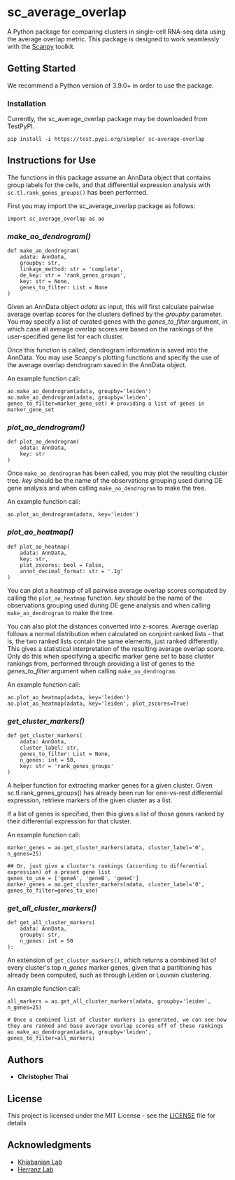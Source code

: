 # sc_average_overlap
A Python package for comparing clusters in single-cell RNA-seq data using the average overlap metric. This package is designed to work seamlessly with the [Scanpy][] toolkit.

[Scanpy]: https://github.com/scverse/scanpy

## Getting Started

We recommend a Python version of 3.9.0+ in order to use the package.

### Installation

Currently, the sc_average_overlap package may be downloaded from TestPyPI. 

```
pip install -i https://test.pypi.org/simple/ sc-average-overlap
```

## Instructions for Use

The functions in this package assume an AnnData object that contains group labels for the cells, and that differential expression analysis with `sc.tl.rank_genes_groups()` has been performed.

First you may import the sc_average_overlap package as follows:

```
import sc_average_overlap as ao
```

### *make_ao_dendrogram()*
```
def make_ao_dendrogram(
	adata: AnnData,
	groupby: str,
	linkage_method: str = 'complete',
	de_key: str = 'rank_genes_groups',
	key: str = None, 
	genes_to_filter: List = None
) 
```

Given an AnnData object *adata* as input, this will first calculate pairwise average overlap scores for the clusters defined by the *groupby* parameter. You may specify a list of curated genes with the *genes_to_filter* argument, in which case all average overlap scores are based on the rankings of the user-specified gene list for each cluster.

Once this function is called, dendrogram information is saved into the AnnData. You may use Scanpy's plotting functions and specify the use of the average overlap dendrogram saved in the AnnData object.

An example function call:
```
ao.make_ao_dendrogram(adata, groupby='leiden')
ao.make_ao_dendrogram(adata, groupby='leiden', genes_to_filter=marker_gene_set) # providing a list of genes in marker_gene_set
```


### *plot_ao_dendrogram()*
```
def plot_ao_dendrogram(
	adata: AnnData,
	key: str
)
```

Once `make_ao_dendrogram` has been called, you may plot the resulting cluster tree. *key* should be the name of the observations grouping used during DE gene analysis and when calling `make_ao_dendrogram` to make the tree.

An example function call:
```
ao.plot_ao_dendrogram(adata, key='leiden')
```

### *plot_ao_heatmap()*
```
def plot_ao_heatmap(
	adata: AnnData,
	key: str,
	plot_zscores: bool = False,
	annot_decimal_format: str = '.1g'
)
```
You can plot a heatmap of all pairwise average overlap scores computed by calling the `plot_ao_heatmap` function. *key* should be the name of the observations grouping used during DE gene analysis and when calling `make_ao_dendrogram` to make the tree.

You can also plot the distances converted into z-scores. Average overlap follows a normal distribution when calculated on conjoint ranked lists - that is, the two ranked lists contain the same elements, just ranked differently. This gives a statistical interpretation of the resulting average overlap score. Only do this when specifying a specific marker gene set to base cluster rankings from, performed through providing a list of genes to the *genes_to_filter* argument when calling `make_ao_dendrogram`.

An example function call:
```
ao.plot_ao_heatmap(adata, key='leiden')
ao.plot_ao_heatmap(adata, key='leiden', plot_zscores=True)
```

### *get_cluster_markers()*
```
def get_cluster_markers(
	adata: AnnData,
	cluster_label: str,
	genes_to_filter: List = None,
	n_genes: int = 50,
	key: str = 'rank_genes_groups'
)
```

A helper function for extracting marker genes for a given cluster. Given sc.tl.rank_genes_groups() has already been run for one-vs-rest differential expression, retrieve markers of the given cluster as a list.

If a list of genes is specified, then this gives a list of those genes ranked by their differential expression for that cluster.


An example function call:
```
marker_genes = ao.get_cluster_markers(adata, cluster_label='0', n_genes=25)

## Or, just give a cluster's rankings (according to differential expression) of a preset gene list
genes_to_use = ['geneA', 'geneB', 'geneC']
marker_genes = ao.get_cluster_markers(adata, cluster_label='0', genes_to_filter=genes_to_use)
```

### *get_all_cluster_markers()*
```
def get_all_cluster_markers(
	adata: AnnData,
	groupby: str,
	n_genes: int = 50
):
```

An extension of `get_cluster_markers()`, which returns a combined list of every cluster's top *n_genes* marker genes, given that a partitioning has already been computed, such as through Leiden or Louvain clustering.


An example function call:
```
all_markers = ao.get_all_cluster_markers(adata, groupby='leiden', n_genes=25)

# Once a combined list of cluster markers is generated, we can see how they are ranked and base average overlap scores off of these rankings
ao.make_ao_dendrogram(adata, groupby='leiden', genes_to_filter=all_markers)
```


## Authors

* **Christopher Thai** 

## License

This project is licensed under the MIT License - see the [LICENSE](LICENSE) file for details

## Acknowledgments
* [Khiabanian Lab](https://khiabanian-lab.org)
* [Herranz Lab](http://www.herranzlab.org/)